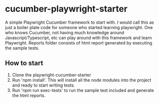# cucumber-playwright-starter

A simple Playwright Cucumber framework to start with. I would call this as just a boiler plate code for someone who started learning playwright. One who knows Cucumber, not having much knowledge around Javascript/Typescript, etc can play around with this framework and learn Playwright. Reports folder consists of html report generated by executing the sample tests.  

## How to start

1. Clone the playwright-cucumber-starter
2. Run 'npm install'. This will install all the node modules into the project and ready to start writing tests.
3. Run 'npm run exec-tests' to run the sample test included and generate the html reports.


